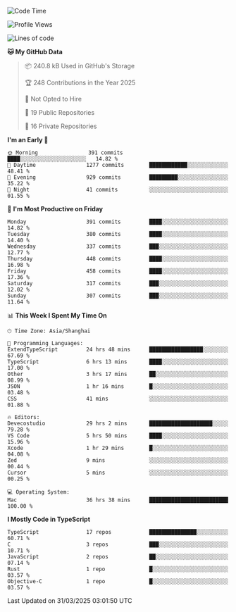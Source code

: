 <!--START_SECTION:waka-->
![Code Time](http://img.shields.io/badge/Code%20Time-3%2C298%20hrs%2040%20mins-blue)

![Profile Views](http://img.shields.io/badge/Profile%20Views-0-blue)

![Lines of code](https://img.shields.io/badge/From%20Hello%20World%20I%27ve%20Written-2.9%20million%20lines%20of%20code-blue)

**🐱 My GitHub Data** 

> 📦 240.8 kB Used in GitHub's Storage 
 > 
> 🏆 248 Contributions in the Year 2025
 > 
> 🚫 Not Opted to Hire
 > 
> 📜 19 Public Repositories 
 > 
> 🔑 16 Private Repositories 
 > 
**I'm an Early 🐤** 

```text
🌞 Morning                391 commits         ████░░░░░░░░░░░░░░░░░░░░░   14.82 % 
🌆 Daytime                1277 commits        ████████████░░░░░░░░░░░░░   48.41 % 
🌃 Evening                929 commits         █████████░░░░░░░░░░░░░░░░   35.22 % 
🌙 Night                  41 commits          ░░░░░░░░░░░░░░░░░░░░░░░░░   01.55 % 
```
📅 **I'm Most Productive on Friday** 

```text
Monday                   391 commits         ████░░░░░░░░░░░░░░░░░░░░░   14.82 % 
Tuesday                  380 commits         ████░░░░░░░░░░░░░░░░░░░░░   14.40 % 
Wednesday                337 commits         ███░░░░░░░░░░░░░░░░░░░░░░   12.77 % 
Thursday                 448 commits         ████░░░░░░░░░░░░░░░░░░░░░   16.98 % 
Friday                   458 commits         ████░░░░░░░░░░░░░░░░░░░░░   17.36 % 
Saturday                 317 commits         ███░░░░░░░░░░░░░░░░░░░░░░   12.02 % 
Sunday                   307 commits         ███░░░░░░░░░░░░░░░░░░░░░░   11.64 % 
```


📊 **This Week I Spent My Time On** 

```text
🕑︎ Time Zone: Asia/Shanghai

💬 Programming Languages: 
ExtendTypeScript         24 hrs 48 mins      █████████████████░░░░░░░░   67.69 % 
TypeScript               6 hrs 13 mins       ████░░░░░░░░░░░░░░░░░░░░░   17.00 % 
Other                    3 hrs 17 mins       ██░░░░░░░░░░░░░░░░░░░░░░░   08.99 % 
JSON                     1 hr 16 mins        █░░░░░░░░░░░░░░░░░░░░░░░░   03.48 % 
CSS                      41 mins             ░░░░░░░░░░░░░░░░░░░░░░░░░   01.88 % 

🔥 Editors: 
Devecostudio             29 hrs 2 mins       ████████████████████░░░░░   79.28 % 
VS Code                  5 hrs 50 mins       ████░░░░░░░░░░░░░░░░░░░░░   15.96 % 
Xcode                    1 hr 29 mins        █░░░░░░░░░░░░░░░░░░░░░░░░   04.08 % 
Zed                      9 mins              ░░░░░░░░░░░░░░░░░░░░░░░░░   00.44 % 
Cursor                   5 mins              ░░░░░░░░░░░░░░░░░░░░░░░░░   00.25 % 

💻 Operating System: 
Mac                      36 hrs 38 mins      █████████████████████████   100.00 % 
```

**I Mostly Code in TypeScript** 

```text
TypeScript               17 repos            ███████████████░░░░░░░░░░   60.71 % 
C                        3 repos             ███░░░░░░░░░░░░░░░░░░░░░░   10.71 % 
JavaScript               2 repos             ██░░░░░░░░░░░░░░░░░░░░░░░   07.14 % 
Rust                     1 repo              █░░░░░░░░░░░░░░░░░░░░░░░░   03.57 % 
Objective-C              1 repo              █░░░░░░░░░░░░░░░░░░░░░░░░   03.57 % 
```




 Last Updated on 31/03/2025 03:01:50 UTC
<!--END_SECTION:waka-->